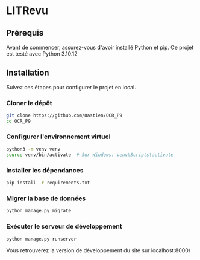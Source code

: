 # LITRevu

## Prérequis

Avant de commencer, assurez-vous d'avoir installé Python et pip. Ce projet est testé avec Python 3.10.12

## Installation

Suivez ces étapes pour configurer le projet en local.

### Cloner le dépôt

```bash
git clone https://github.com/8astien/OCR_P9
cd OCR_P9
```

### Configurer l'environnement virtuel

```bash
python3 -m venv venv
source venv/bin/activate  # Sur Windows: venv\Scripts\activate
```

### Installer les dépendances

```bash 
pip install -r requirements.txt
```

### Migrer la base de données

```bash 
python manage.py migrate
```

### Exécuter le serveur de développement

```bash 
python manage.py runserver
```

Vous retrouverez la version de développement du site sur localhost:8000/
